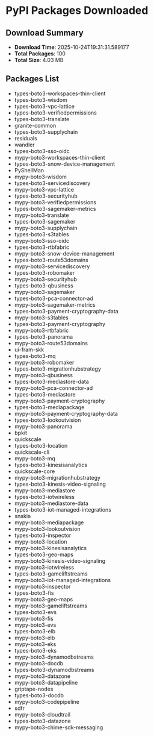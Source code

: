 # PyPI Packages Downloaded

## Download Summary
- **Download Time**: 2025-10-24T19:31:31.589177
- **Total Packages**: 100
- **Total Size**: 4.03 MB

## Packages List
- types-boto3-workspaces-thin-client
- types-boto3-wisdom
- types-boto3-vpc-lattice
- types-boto3-verifiedpermissions
- types-boto3-translate
- granite-common
- types-boto3-supplychain
- residuals
- wandler
- types-boto3-sso-oidc
- mypy-boto3-workspaces-thin-client
- types-boto3-snow-device-management
- PyShellMan
- mypy-boto3-wisdom
- types-boto3-servicediscovery
- mypy-boto3-vpc-lattice
- types-boto3-securityhub
- mypy-boto3-verifiedpermissions
- types-boto3-sagemaker-metrics
- mypy-boto3-translate
- types-boto3-sagemaker
- mypy-boto3-supplychain
- types-boto3-s3tables
- mypy-boto3-sso-oidc
- types-boto3-rtbfabric
- mypy-boto3-snow-device-management
- types-boto3-route53domains
- mypy-boto3-servicediscovery
- types-boto3-robomaker
- mypy-boto3-securityhub
- types-boto3-qbusiness
- mypy-boto3-sagemaker
- types-boto3-pca-connector-ad
- mypy-boto3-sagemaker-metrics
- types-boto3-payment-cryptography-data
- mypy-boto3-s3tables
- types-boto3-payment-cryptography
- mypy-boto3-rtbfabric
- types-boto3-panorama
- mypy-boto3-route53domains
- ui-fram-skk
- types-boto3-mq
- mypy-boto3-robomaker
- types-boto3-migrationhubstrategy
- mypy-boto3-qbusiness
- types-boto3-mediastore-data
- mypy-boto3-pca-connector-ad
- types-boto3-mediastore
- mypy-boto3-payment-cryptography
- types-boto3-mediapackage
- mypy-boto3-payment-cryptography-data
- types-boto3-lookoutvision
- mypy-boto3-panorama
- bpkit
- quickscale
- types-boto3-location
- quickscale-cli
- mypy-boto3-mq
- types-boto3-kinesisanalytics
- quickscale-core
- mypy-boto3-migrationhubstrategy
- types-boto3-kinesis-video-signaling
- mypy-boto3-mediastore
- types-boto3-iotwireless
- mypy-boto3-mediastore-data
- types-boto3-iot-managed-integrations
- snakia
- mypy-boto3-mediapackage
- mypy-boto3-lookoutvision
- types-boto3-inspector
- mypy-boto3-location
- mypy-boto3-kinesisanalytics
- types-boto3-geo-maps
- mypy-boto3-kinesis-video-signaling
- mypy-boto3-iotwireless
- types-boto3-gameliftstreams
- mypy-boto3-iot-managed-integrations
- mypy-boto3-inspector
- types-boto3-fis
- mypy-boto3-geo-maps
- mypy-boto3-gameliftstreams
- types-boto3-evs
- mypy-boto3-fis
- mypy-boto3-evs
- types-boto3-elb
- mypy-boto3-elb
- mypy-boto3-eks
- types-boto3-eks
- mypy-boto3-dynamodbstreams
- mypy-boto3-docdb
- types-boto3-dynamodbstreams
- mypy-boto3-datazone
- mypy-boto3-datapipeline
- griptape-nodes
- types-boto3-docdb
- mypy-boto3-codepipeline
- sdfr
- mypy-boto3-cloudtrail
- types-boto3-datazone
- mypy-boto3-chime-sdk-messaging
